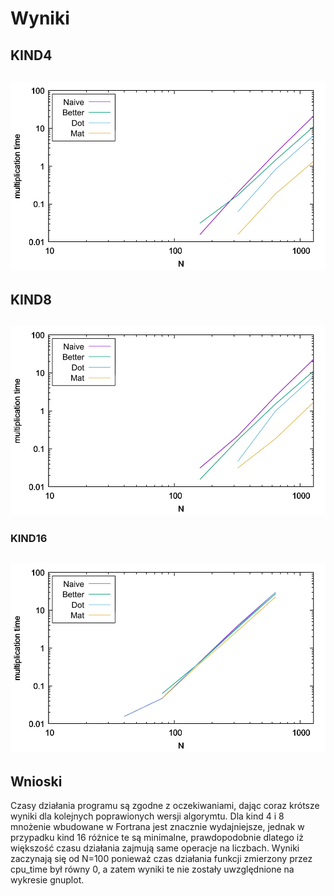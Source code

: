 # Wyniki

## KIND4
![kind4](https://github.com/matiusz/fortran-zad1/blob/master/res/wykres4.jpg)
---
## KIND8
![kind8](https://github.com/matiusz/fortran-zad1/blob/master/res/wykres8.jpg)
---
### KIND16
![kind16](https://github.com/matiusz/fortran-zad1/blob/master/res/wykres16.jpg)
---

## Wnioski

Czasy działania programu są zgodne z oczekiwaniami, dając coraz krótsze wyniki dla kolejnych poprawionych wersji algorymtu. Dla kind 4 i 8 mnożenie wbudowane w Fortrana jest znacznie wydajniejsze, jednak w przypadku kind 16 różnice te są minimalne, prawdopodobnie dlatego iż większość czasu działania zajmują same operacje na liczbach.
Wyniki zaczynają się od N=100 ponieważ czas działania funkcji zmierzony przez cpu_time był równy 0, a zatem wyniki te nie zostały uwzględnione na wykresie gnuplot.
